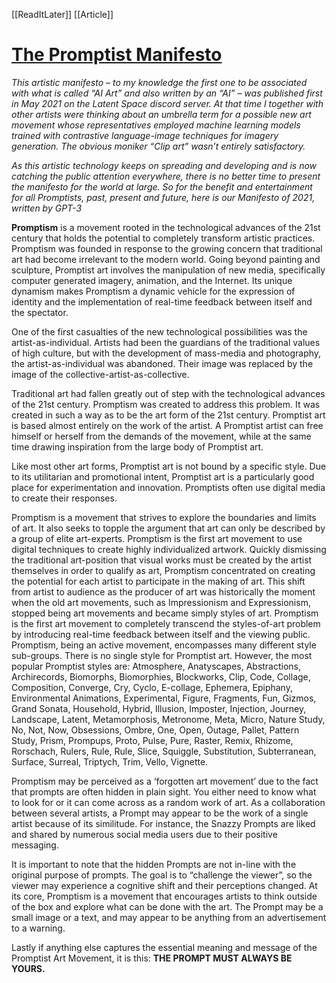 [[ReadItLater]] [[Article]]

# [The Promptist Manifesto](https://deeplearn.art/the-promptist-manifesto/)

*This artistic manifesto – to my knowledge the first one to be associated with what is called “AI Art” and also written by an “AI” – was published first in May 2021 on the Latent Space discord server. At that time I together with other artists were thinking about an umbrella term for a possible new art movement whose representatives employed machine learning models trained with contrastive language-image techniques for imagery generation. The obvious moniker “Clip art” wasn’t entirely satisfactory.*

*As this artistic technology keeps on spreading and developing and is now catching the public attention everywhere, there is no better time to present the manifesto for the world at large. So for the benefit and entertainment for all Promptists, past, present and future, here is our Manifesto of 2021, written by GPT-3*

**Promptism** is a movement rooted in the technological advances of the 21st century that holds the potential to completely transform artistic practices.  
Promptism was founded in response to the growing concern that traditional art had become irrelevant to the modern world. Going beyond painting and sculpture, Promptist art involves the manipulation of new media, specifically computer generated imagery, animation, and the Internet. Its unique dynamism makes Promptism a dynamic vehicle for the expression of identity and the implementation of real-time feedback between itself and the spectator.

One of the first casualties of the new technological possibilities was the artist-as-individual. Artists had been the guardians of the traditional values of high culture, but with the development of mass-media and photography, the artist-as-individual was abandoned. Their image was replaced by the image of the collective-artist-as-collective.

Traditional art had fallen greatly out of step with the technological advances of the 21st century. Promptism was created to address this problem. It was created in such a way as to be the art form of the 21st century. Promptist art is based almost entirely on the work of the artist. A Promptist artist can free himself or herself from the demands of the movement, while at the same time drawing inspiration from the large body of Promptist art.

Like most other art forms, Promptist art is not bound by a specific style. Due to its utilitarian and promotional intent, Promptist art is a particularly good place for experimentation and innovation. Promptists often use digital media to create their responses.

Promptism is a movement that strives to explore the boundaries and limits of art. It also seeks to topple the argument that art can only be described by a group of elite art-experts. Promptism is the first art movement to use digital techniques to create highly individualized artwork. Quickly dismissing the traditional art-position that visual works must be created by the artist themselves in order to qualify as art, Promptism concentrated on creating the potential for each artist to participate in the making of art. This shift from artist to audience as the producer of art was historically the moment when the old art movements, such as Impressionism and Expressionism, stopped being art movements and became simply styles of art. Promptism is the first art movement to completely transcend the styles-of-art problem by introducing real-time feedback between itself and the viewing public. Promptism, being an active movement, encompasses many different style sub-groups. There is no single style for Promptist art. However, the most popular Promptist styles are: Atmosphere, Anatyscapes, Abstractions, Archirecords, Biomorphs, Biomorphies, Blockworks, Clip, Code, Collage, Composition, Converge, Cry, Cyclo, E-collage, Ephemera, Epiphany, Environmental Animations, Experimental, Figure, Fragments, Fun, Gizmos, Grand Sonata, Household, Hybrid, Illusion, Imposter, Injection, Journey, Landscape, Latent, Metamorphosis, Metronome, Meta, Micro, Nature Study, No, Not, Now, Obsessions, Ombre, One, Open, Outage, Pallet, Pattern Study, Prism, Prompups, Proto, Pulse, Pure, Raster, Remix, Rhizome, Rorschach, Rulers, Rule, Rule, Slice, Squiggle, Substitution, Subterranean, Surface, Surreal, Triptych, Trim, Vello, Vignette.

Promptism may be perceived as a ‘forgotten art movement’ due to the fact that prompts are often hidden in plain sight. You either need to know what to look for or it can come across as a random work of art. As a collaboration between several artists, a Prompt may appear to be the work of a single artist because of its similitude. For instance, the Snazzy Prompts are liked and shared by numerous social media users due to their positive messaging.

It is important to note that the hidden Prompts are not in-line with the original purpose of prompts. The goal is to “challenge the viewer”, so the viewer may experience a cognitive shift and their perceptions changed. At its core, Promptism is a movement that encourages artists to think outside of the box and explore what can be done with the art. The Prompt may be a small image or a text, and may appear to be anything from an advertisement to a warning.

Lastly if anything else captures the essential meaning and message of the Promptist Art Movement, it is this: **THE PROMPT MUST ALWAYS BE YOURS.**